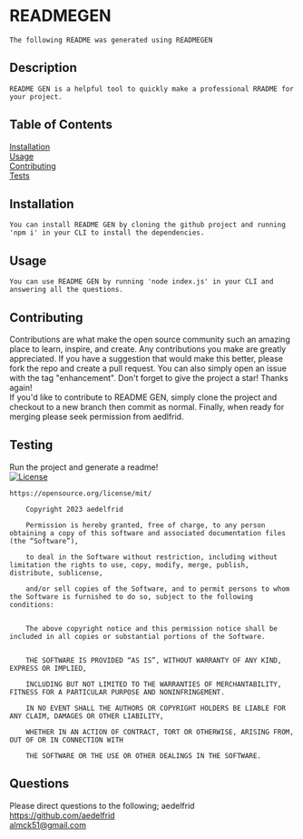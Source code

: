 # READMEGEN
  
    The following README was generated using READMEGEN

  ## Description
    
    README GEN is a helpful tool to quickly make a professional RRADME for your project.  
  ## Table of Contents

  [Installation](##Installation)
<br>[Usage](##Usage)
<br>[Contributing](##Contributing)
<br>[Tests](##Tests)
<br>
  
        
  ## Installation
        
    You can install README GEN by cloning the github project and running 'npm i' in your CLI to install the dependencies.  
        
  ## Usage
        
    You can use README GEN by running 'node index.js' in your CLI and answering all the questions.  
        
  ## Contributing
        
  Contributions are what make the open source community such an amazing place to learn,  inspire, and create. Any contributions you make are greatly appreciated.
  If you have a suggestion that would make this better, please fork the repo and create a   pull request. You can also simply open an issue with the tag "enhancement".   Don't forget to give the project a star! Thanks again!     
  If you'd like to contribute to README GEN, simply clone the project and checkout to a new branch then commit as normal. 
        Finally, when ready for merging please seek permission from aedlfrid.  
    
  ## Testing
    
  Run the project and generate a readme!  
    [![License](https://img.shields.io/badge/license-MIT-blue)](https://opensource.org/license/mit/)
      
    https://opensource.org/license/mit/
      
        Copyright 2023 aedelfrid

        Permission is hereby granted, free of charge, to any person obtaining a copy of this software and associated documentation files (the “Software”),

        to deal in the Software without restriction, including without limitation the rights to use, copy, modify, merge, publish, distribute, sublicense,

        and/or sell copies of the Software, and to permit persons to whom the Software is furnished to do so, subject to the following conditions:

        
        The above copyright notice and this permission notice shall be included in all copies or substantial portions of the Software.

        
        THE SOFTWARE IS PROVIDED “AS IS”, WITHOUT WARRANTY OF ANY KIND, EXPRESS OR IMPLIED,
 
        INCLUDING BUT NOT LIMITED TO THE WARRANTIES OF MERCHANTABILITY, FITNESS FOR A PARTICULAR PURPOSE AND NONINFRINGEMENT.
 
        IN NO EVENT SHALL THE AUTHORS OR COPYRIGHT HOLDERS BE LIABLE FOR ANY CLAIM, DAMAGES OR OTHER LIABILITY,
 
        WHETHER IN AN ACTION OF CONTRACT, TORT OR OTHERWISE, ARISING FROM, OUT OF OR IN CONNECTION WITH
 
        THE SOFTWARE OR THE USE OR OTHER DEALINGS IN THE SOFTWARE.
 
        
  ## Questions
        
  Please direct questions to the following;
    aedelfrid https://github.com/aedelfrid      
    almck51@gmail.com  
